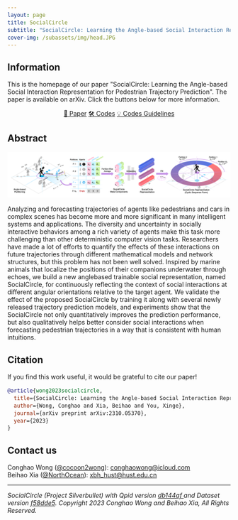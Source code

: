```yaml
---
layout: page
title: SocialCircle
subtitle: "SocialCircle: Learning the Angle-based Social Interaction Representation for Pedestrian Trajectory Prediction"
cover-img: /subassets/img/head.JPG
---
```

<!--
 * @Author: Conghao Wong
 * @Date: 2023-03-21 17:52:21
 * @LastEditors: Conghao Wong
 * @LastEditTime: 2023-10-12 20:17:21
 * @Description: file content
 * @Github: https://cocoon2wong.github.io
 * Copyright 2023 Conghao Wong, All Rights Reserved.
-->

## Information

This is the homepage of our paper "SocialCircle: Learning the Angle-based Social Interaction Representation for Pedestrian Trajectory Prediction".
The paper is available on arXiv.
Click the buttons below for more information.

<div style="text-align: center;">
    <a class="btn btn-colorful btn-lg" href="https://arxiv.org/abs/2310.05370">📖 Paper</a>
    <a class="btn btn-colorful btn-lg" href="https://github.com/cocoon2wong/SocialCircle">🛠️ Codes</a>
    <a class="btn btn-colorful btn-lg" href="./guidelines">💡 Codes Guidelines</a>
</div>

## Abstract

![SocialCircle](./subassets/img/method.png)

Analyzing and forecasting trajectories of agents like pedestrians and cars in complex scenes has become more and more significant in many intelligent systems and applications. The diversity and uncertainty in socially interactive behaviors among a rich variety of agents make this task more challenging than other deterministic computer vision tasks. Researchers have made a lot of efforts to quantify the effects of these interactions on future trajectories through different mathematical models and network structures, but this problem has not been well solved. Inspired by marine animals that localize the positions of their companions underwater through echoes, we build a new anglebased trainable social representation, named SocialCircle, for continuously reflecting the context of social interactions at different angular orientations relative to the target agent. We validate the effect of the proposed SocialCircle by training it along with several newly released trajectory prediction models, and experiments show that the SocialCircle not only quantitatively improves the prediction performance, but also qualitatively helps better consider social interactions when forecasting pedestrian trajectories in a way that is consistent with human intuitions.

## Citation

If you find this work useful, it would be grateful to cite our paper!

```bib
@article{wong2023socialcircle,
  title={SocialCircle: Learning the Angle-based Social Interaction Representation for Pedestrian Trajectory Prediction},
  author={Wong, Conghao and Xia, Beihao and You, Xinge},
  journal={arXiv preprint arXiv:2310.05370},
  year={2023}
}
```

## Contact us

Conghao Wong ([@cocoon2wong](https://github.com/cocoon2wong)): conghaowong@icloud.com  
Beihao Xia ([@NorthOcean](https://github.com/NorthOcean)): xbh_hust@hust.edu.cn

---
*SocialCircle (Project Silverbullet) with Qpid version [db144af
](https://github.com/cocoon2wong/Project-Qpid/tree/db144af30fda8b76e946756368ececd7039c62fc) and Dataset version [f58dde5](https://github.com/cocoon2wong/Project-Luna/tree/f58dde59e51eb43068b3d6f03169dea46208a4de).
Copyright 2023 Conghao Wong and Beihao Xia, All Rights Reserved.*
